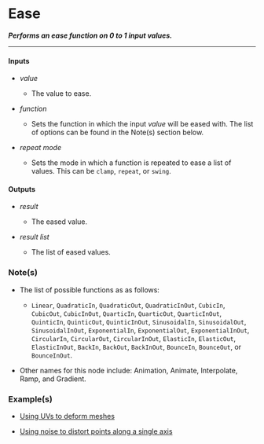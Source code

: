 # Ease

**_Performs an ease function on 0 to 1 input values._**

---


#### Inputs

* _value_

  * The value to ease.

* _function_

  * Sets the function in which the input _value_ will be eased with. The list of options can be found in the Note(s) section below.

* _repeat mode_

  * Sets the mode in which a function is repeated to ease a list of values. This can be `clamp`, `repeat`, or `swing`.


#### Outputs

* _result_

  * The eased value.

* _result list_

  * The list of eased values.


### Note(s)

* The list of possible functions as as follows:

  * `Linear`, `QuadraticIn`, `QuadraticOut`, `QuadraticInOut`, `CubicIn`, `CubicOut`, `CubicInOut`, `QuarticIn`, `QuarticOut`, `QuarticInOut`, `QuinticIn`, `QuinticOut`, `QuinticInOut`, `SinusoidalIn`, `SinusoidalOut`, `SinusoidalInOut`, `ExponentialIn`, `ExponentialOut`, `ExponentialInOut`, `CircularIn`, `CircularOut`, `CircularInOut`, `ElasticIn`, `ElasticOut`, `ElasticInOut`, `BackIn`, `BackOut`, `BackInOut`, `BounceIn`, `BounceOut`, or `BounceInOut`.

* Other names for this node include: Animation, Animate, Interpolate, Ramp, and Gradient.


### Example(s)

* <a href="https://creator.trimble.com/graph?assetURI=whp:9fcc6f91-c9eb-4b58-bd23-a77689aa20ba&version=latest" target="_blank">Using UVs to deform meshes</a>

* <a href="https://creator.trimble.com/graph?assetURI=whp:45738561-dcda-4b42-9c0b-4e645a341ca4&version=latestt" target="_blank">Using noise to distort points along a single axis</a>
